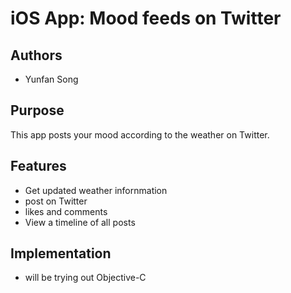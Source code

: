 # iOS App: Mood feeds on Twitter
## Authors
 - Yunfan Song

## Purpose
This app posts your mood according to the weather on Twitter.

## Features
 - Get updated weather infornmation
 - post on Twitter
 - likes and comments
 - View a timeline of all posts

## Implementation
 - will be trying out Objective-C

